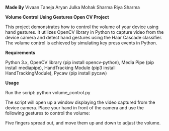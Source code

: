 **Made By**
Vivaan Taneja
Aryan Julka
Mohak Sharma
Riya Sharma


**Volume Control Using Gestures Open CV Project**

This project demonstrates how to control the volume of your device using hand gestures. It utilizes OpenCV library in Python to capture video from the device camera and detect hand gestures using the Haar Cascade classifier. The volume control is achieved by simulating key press events in Python.

**Requirements**

Python 3.x,
OpenCV library (pip install opencv-python),
Media Pipe (pip install mediapipe),
HandTracking Module (pip3 install HandTrackingModule),
Pycaw (pip install pycaw)

**Usage**

Run the script: python volume_control.py

The script will open up a window displaying the video captured from the device camera. Place your hand in front of the camera and use the following gestures to control the volume:

Five fingers spread out, and move them up and down to adjust the volume.

